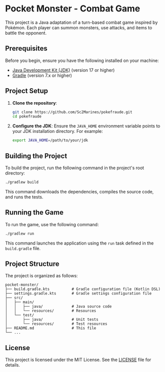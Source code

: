 # Pocket Monster - Combat Game

This project is a Java adaptation of a turn-based combat game inspired by Pokémon. Each player can summon monsters, use attacks, and items to battle the opponent.

## Prerequisites

Before you begin, ensure you have the following installed on your machine:

- [Java Development Kit (JDK)](https://adoptopenjdk.net/) (version 17 or higher)
- [Gradle](https://gradle.org/install/) (version 7.x or higher)

## Project Setup

1. **Clone the repository**:
   ```sh
   git clone https://github.com/Sc2Marines/pokefraude.git
   cd pokefraude
   ```

2. **Configure the JDK**:
   Ensure the `JAVA_HOME` environment variable points to your JDK installation directory. For example:
   ```sh
   export JAVA_HOME=/path/to/your/jdk
   ```

## Building the Project

To build the project, run the following command in the project's root directory:

```sh
./gradlew build
```

This command downloads the dependencies, compiles the source code, and runs the tests.

## Running the Game

To run the game, use the following command:

```sh
./gradlew run
```

This command launches the application using the `run` task defined in the `build.gradle` file.

## Project Structure

The project is organized as follows:

```
pocket-monster/
├── build.gradle.kts          # Gradle configuration file (Kotlin DSL)
├── settings.gradle.kts       # Gradle settings configuration file
├── src/
│   ├── main/
│   │   ├── java/             # Java source code
│   │   └── resources/        # Resources
│   └── test/
│       ├── java/             # Unit tests
│       └── resources/        # Test resources
├── README.md                 # This file
└── ...
```

## License

This project is licensed under the MIT License. See the [LICENSE](LICENSE) file for details.
